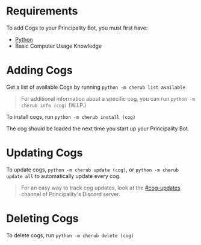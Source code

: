 # Requirements

To add Cogs to your Principality Bot, you must first have:
- [Python](https://www.python.org/downloads/)
- Basic Computer Usage Knowledge

# Adding Cogs

Get a list of available Cogs by running `python -m cherub list available`

> For additional information about a specific cog, you can run `python -m cherub info (cog)` (W.I.P.)

To install cogs, run `python -m cherub install (cog)`

The cog should be loaded the next time you start up your Principality Bot.

# Updating Cogs

To update cogs, `python -m cherub update (cog)`, or `python -m cherub update all` to automatically update every cog.

> For an easy way to track cog updates, look at the [#cog-updates](https://example.com) channel of Principality's Discord server.

# Deleting Cogs

To delete cogs, run `python -m cherub delete (cog)`
